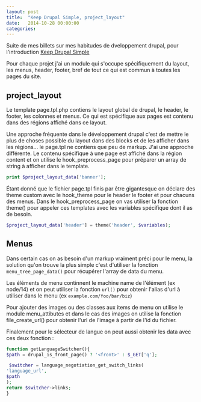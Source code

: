 ```yaml
---
layout: post
title:  "Keep Drupal Simple, project_layout"
date:   2014-10-28 00:00:00
categories: 
---
```


Suite de mes billets sur mes habitudes de dveloppement drupal, pour l'introduction 
[Keep Drupal Simple](http://denislaliberte.github.io/posts/keep-drupal-simple/)

Pour chaque projet j'ai un module qui s'occupe spécifiquement du layout, les menus,
header, footer, bref de tout ce qui est commun à toutes les pages du site.

## project_layout

Le template page.tpl.php contiens le layout global de drupal, le header, le footer, 
les colonnes et menus. Ce qui est spécifique aux pages est contenu dans des régions
affiché dans ce layout.

Une approche fréquente dans le développement drupal c'est de mettre le plus de 
choses possible du layout dans des blocks et de les afficher dans les régions... 
le page.tpl ne contiens que 
peu de markup. J'ai une approche différente. Le contenu spécifique à une page est 
affiché dans la région content et on utilise le hook_preprocess_page pour préparer 
un array de string à afficher dans le template.

```php
print $project_layout_data['banner'];
```

Étant donné que le fichier page.tpl finis par être gigantesque on déclare des theme
custom avec le hook_theme pour le header le footer et pour chacuns des menus. Dans
le hook_preprocess_page on vas utiliser la fonction theme() pour appeler ces templates
avec les variables spécifique dont il as de besoin.

``` php
$project_layout_data['header'] = theme('header', $variables);
```

## Menus

Dans certain cas on as besoin d'un markup vraiment préci pour le menu, la solution 
qu'on trouve la plus simple c'est d'utiliser la fonction `menu_tree_page_data()`
pour récupérer l'array de data du menu.

Les éléments de menu continnent le machine name de l'élément (ex node/14) et on 
peut utiliser la fonction `url()` pour obtenir l'alias d'url à utiliser dans le
menu (ex `example.com/foo/bar/biz`)


Pour ajouter des images ou des classes aux items de menu on utilise le module 
menu_attibutes et dans le cas des images on utilise la fonction file_create_url()
pour obtenir l'url de l'image à partir de l'id du fichier.

Finalement pour le sélecteur de langue on peut aussi obtenir les data avec ces 
deux fonction :

``` php
function getLanguageSwitcher(){
$path = drupal_is_front_page() ? '<front>' : $_GET['q'];

 $switcher = language_negotiation_get_switch_links(
'language_url', 
$path
);
return $switcher->links;
}
```



